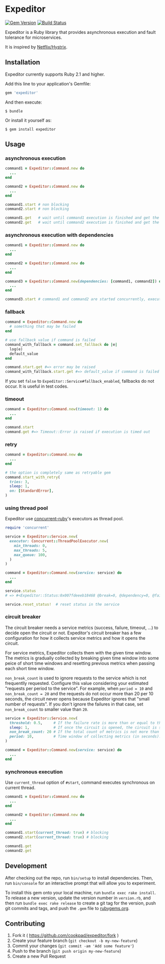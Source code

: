 # Expeditor
[![Gem Version](https://badge.fury.io/rb/expeditor.svg)](http://badge.fury.io/rb/expeditor)
[![Build Status](https://travis-ci.org/cookpad/expeditor.svg?branch=master)](https://travis-ci.org/cookpad/expeditor)

Expeditor is a Ruby library that provides asynchronous execution and fault tolerance for microservices.

It is inspired by [Netflix/Hystrix](https://github.com/Netflix/Hystrix).

## Installation

Expeditor currently supports Ruby 2.1 and higher.

Add this line to your application's Gemfile:

```ruby
gem 'expeditor'
```

And then execute:

    $ bundle

Or install it yourself as:

    $ gem install expeditor

## Usage

### asynchronous execution

```ruby
command1 = Expeditor::Command.new do
  ...
end

command2 = Expeditor::Command.new do
  ...
end

command1.start # non blocking
command2.start # non blocking

command1.get   # wait until command1 execution is finished and get the result
command2.get   # wait until command2 execution is finished and get the result
```

### asynchronous execution with dependencies

```ruby
command1 = Expeditor::Command.new do
  ...
end

command2 = Expeditor::Command.new do
  ...
end

command3 = Expeditor::Command.new(dependencies: [command1, command2]) do |val1, val2|
  ...
end

command3.start # command1 and command2 are started concurrently, execution of command3 is wait until command1 and command2 are finished.
```

### fallback

```ruby
command = Expeditor::Command.new do
  # something that may be failed
end

# use fallback value if command is failed
command_with_fallback = command.set_fallback do |e|
  log(e)
  default_value
end

command.start.get #=> error may be raised
command_with_fallback.start.get #=> default_value if command is failed
```

If you set `false` to `Expeditor::Service#fallback_enabled`, fallbacks do not occur. It is useful in test codes.

### timeout

```ruby
command = Expeditor::Command.new(timeout: 1) do
  ...
end

command.start
command.get #=> Timeout::Error is raised if execution is timed out
```

### retry

```ruby
command = Expeditor::Command.new do
  ...
end

# the option is completely same as retryable gem
command.start_with_retry(
  tries: 3,
  sleep: 1,
  on: [StandardError],
)
```

### using thread pool

Expeditor use [concurrent-ruby](https://github.com/ruby-concurrency/concurrent-ruby/)'s executors as thread pool.

```ruby
require 'concurrent'

service = Expeditor::Service.new(
  executor: Concurrent::ThreadPoolExecutor.new(
    min_threads: 0,
    max_threads: 5,
    max_queue: 100,
  )
)

command = Expeditor::Command.new(service: service) do
  ...
end

service.status
# => #<Expeditor::Status:0x007fdeeeb18468 @break=0, @dependency=0, @failure=0, @rejection=0, @success=0, @timeout=0>

service.reset_status!  # reset status in the service
```

### circuit breaker
The circuit breaker needs a service metrics (success, failure, timeout, ...) to decide open the circuit or not.
Expeditor's circuit breaker has a few configuration for how it collects service metrics and how it opens the circuit.

For service metrics, Expeditor collects them with the given time window.
The metrics is gradually collected by breaking given time window into some peice of short time windows and resetting previous metrics when passing each short time window.

`non_break_count` is used to ignore requests to the service which is not frequentlly requested. Configure this value considering your estimated "requests per period to the service".
For example, when `period = 10` and `non_break_count = 20` and the requests do not occur more than 20 per 10 seconds, the circuit never opens because Expeditor ignores that "small number of requests".
If you don't ignore the failures in that case, set `non_break_count` to smaller value than `20`.

```ruby
service = Expeditor::Service.new(
  threshold: 0.5,     # If the failure rate is more than or equal to threshold, the circuit will be opened.
  sleep: 1,           # If once the circuit is opened, the circuit is still open until sleep time seconds is passed even though failure rate is less than threshold.
  non_break_count: 20 # If the total count of metrics is not more than non_break_count, the circuit is not opened even though failure rate is more than threshold.
  period: 10,         # Time window of collecting metrics (in seconds).
)

command = Expeditor::Command.new(service: service) do
  ...
end
```

### synchronous execution

Use `current_thread` option of `#start`, command executes synchronous on current thread.

```ruby
command1 = Expeditor::Command.new do
  ...
end

command2 = Expeditor::Command.new do
  ...
end

command1.start(current_thread: true) # blocking
command2.start(current_thread: true) # blocking

command1.get
command2.get
```

## Development

After checking out the repo, run `bin/setup` to install dependencies. Then, run `bin/console` for an interactive prompt that will allow you to experiment.

To install this gem onto your local machine, run `bundle exec rake install`. To release a new version, update the version number in `version.rb`, and then run `bundle exec rake release` to create a git tag for the version, push git commits and tags, and push the `.gem` file to [rubygems.org](https://rubygems.org).

## Contributing

1. Fork it ( https://github.com/cookpad/expeditor/fork )
2. Create your feature branch (`git checkout -b my-new-feature`)
3. Commit your changes (`git commit -am 'Add some feature'`)
4. Push to the branch (`git push origin my-new-feature`)
5. Create a new Pull Request
